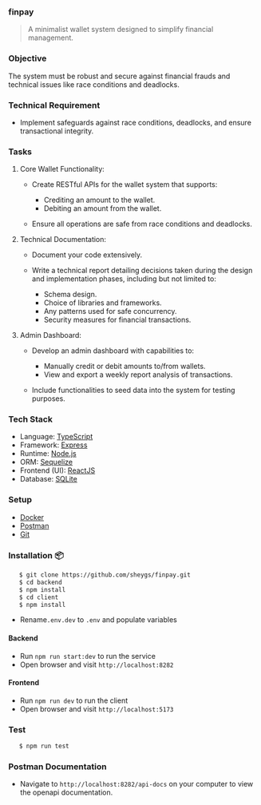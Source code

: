 ### finpay

> A minimalist wallet system designed to simplify financial management.

### Objective

The system must be robust and secure against financial frauds and technical issues like race conditions and deadlocks.

### Technical Requirement

- Implement safeguards against race conditions, deadlocks, and ensure
  transactional integrity.

### Tasks

1. Core Wallet Functionality:

      - Create RESTful APIs for the wallet system that supports:

           - Crediting an amount to the wallet.
           - Debiting an amount from the wallet.

      - Ensure all operations are safe from race conditions and deadlocks.

2. Technical Documentation:

      - Document your code extensively.
      - Write a technical report detailing decisions taken during the design and
        implementation phases, including but not limited to:

           - Schema design.
           - Choice of libraries and frameworks.
           - Any patterns used for safe concurrency.
           - Security measures for financial transactions.

3. Admin Dashboard:

      - Develop an admin dashboard with capabilities to:

           - Manually credit or debit amounts to/from wallets.
           - View and export a weekly report analysis of transactions.

      - Include functionalities to seed data into the system for testing purposes.

### Tech Stack

- Language: [TypeScript](https://www.typescriptlang.org/)
- Framework: [Express](https://expressjs.com/)
- Runtime: [Node.js](https://nodejs.org/en)
- ORM: [Sequelize](https://sequelize.org/)
- Frontend (UI): [ReactJS](https://react.dev/)
- Database: [SQLite](https://sqlite.org/)

### Setup

- [Docker](https://www.docker.com/)
- [Postman](https://www.postman.com/downloads/)
- [Git](https://git-scm.com/downloads)

### Installation 📦

```bash
   $ git clone https://github.com/sheygs/finpay.git
   $ cd backend
   $ npm install
   $ cd client
   $ npm install
```

- Rename`.env.dev` to `.env` and populate variables

#### Backend

- Run `npm run start:dev` to run the service
- Open browser and visit `http://localhost:8282`

#### Frontend

- Run `npm run dev` to run the client
- Open browser and visit `http://localhost:5173`

### Test

```bash
   $ npm run test
```

### Postman Documentation

- Navigate to `http://localhost:8282/api-docs` on your computer to view the openapi documentation.
